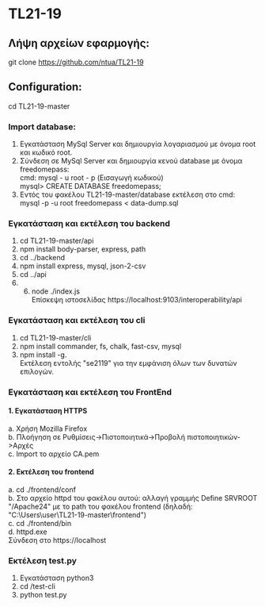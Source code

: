 # TL21-19

## Λήψη αρχείων εφαρμογής: 
git clone https://github.com/ntua/TL21-19

## Configuration:
cd TL21-19-master
### Import database:
1. Eγκατάσταση MySql Server και δημιουργία λογαριασμού με όνομα root και κωδικό root.
2. Σύνδεση σε MySql Server και δημιουργία κενού database με όνομα freedomepass:                                                                                                     
cmd:     mysql - u root - p
         (Εισαγωγή κωδικού)                                                                                                                                                         
mysql>   CREATE DATABASE freedomepass;
3. Εντός του φακέλου TL21-19-master/database εκτέλεση στο cmd:                                                                                                                     
mysql -p -u root freedomepass < data-dump.sql

### Εγκατάσταση και εκτέλεση του backend
 1. cd TL21-19-master/api                                                                                                                                                     
 2. npm install body-parser, express, path                                                                   
 3. cd ../backend                                                                                                                                                               
 4. npm install express, mysql, json-2-csv                                     
 5. cd ../api
 6. 6. node ./index.js      
Επίσκεψη ιστοσελίδας https://localhost:9103/interoperability/api

### Εγκατάσταση και εκτέλεση του cli
 1. cd TL21-19-master/cli
 2. npm install commander, fs, chalk, fast-csv, mysql
 3. npm install -g.  
Εκτέλεση εντολής "se2119" για την εμφάνιση όλων των δυνατών επιλογών.

### Εγκατάσταση και εκτέλεση του FrontEnd

#### 1. Εγκατάσταση HTTPS

a. Χρήση Mozilla Firefox  
b. Πλοήγηση σε Ρυθμίσεις->Πιστοποιητικά->Προβολή πιστοποιητικών->Αρχές  
c. Import το αρχείο CA.pem  

#### 2. Εκτέλεση του frontend

a. cd ./frontend/conf  
b. Στο αρχείο httpd του φακέλου αυτού: αλλαγή γραμμής Define SRVROOT "/Apache24" με το path του φακέλου frontend (δηλαδή: "C:\Users\user\TL21-19-master\frontend")  
c. cd ./frontend/bin  
d. httpd.exe   
Σύνδεση στο https://localhost  
 
### Εκτέλεση test.py
1. Εγκατάσταση python3
2. cd /test-cli  
3. python test.py
 

